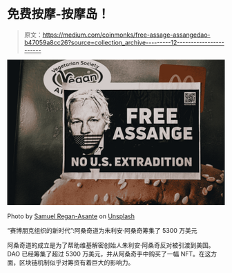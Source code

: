 # 免费按摩-按摩岛！

> 原文：<https://medium.com/coinmonks/free-assage-assangedao-b47059a8cc26?source=collection_archive---------12----------------------->

![](img/9cd8c3a54b89426fbb848f85b33467e5.png)

Photo by [Samuel Regan-Asante](https://unsplash.com/@fkaregan?utm_source=medium&utm_medium=referral) on [Unsplash](https://unsplash.com?utm_source=medium&utm_medium=referral)

“赛博朋克组织的新时代”:阿桑奇道为朱利安·阿桑奇筹集了 5300 万美元

阿桑奇道的成立是为了帮助维基解密创始人朱利安·阿桑奇反对被引渡到美国。DAO 已经筹集了超过 5300 万美元，并从阿桑奇手中购买了一幅 NFT。在这方面，区块链机制似乎对筹资有着巨大的影响力。